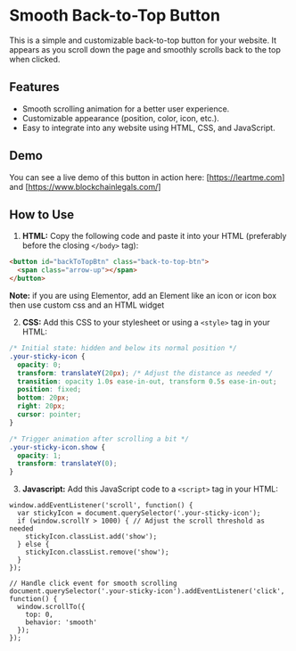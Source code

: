 # Smooth Back-to-Top Button

This is a simple and customizable back-to-top button for your website. It appears as you scroll down the page and smoothly scrolls back to the top when clicked.

## Features

- Smooth scrolling animation for a better user experience.
- Customizable appearance (position, color, icon, etc.).
- Easy to integrate into any website using HTML, CSS, and JavaScript.

## Demo

You can see a live demo of this button in action here: [https://leartme.com] and [https://www.blockchainlegals.com/]

## How to Use

1. **HTML:** Copy the following code and paste it into your HTML (preferably before the closing `</body>` tag):

```html
<button id="backToTopBtn" class="back-to-top-btn">
  <span class="arrow-up"></span> 
</button>
```
**Note:** if you are using Elementor, add an Element like an icon or icon box then use custom css and an HTML widget

2. **CSS:** Add this CSS to your stylesheet or using a `<style>` tag in your HTML:

```css
/* Initial state: hidden and below its normal position */
.your-sticky-icon {
  opacity: 0;
  transform: translateY(20px); /* Adjust the distance as needed */
  transition: opacity 1.0s ease-in-out, transform 0.5s ease-in-out; 
  position: fixed;
  bottom: 20px;
  right: 20px;
  cursor: pointer;
}

/* Trigger animation after scrolling a bit */
.your-sticky-icon.show {
  opacity: 1;
  transform: translateY(0);
}
```
3. **Javascript:** Add this JavaScript code to a `<script>` tag in your HTML:
```javascrip
window.addEventListener('scroll', function() {
  var stickyIcon = document.querySelector('.your-sticky-icon');
  if (window.scrollY > 1000) { // Adjust the scroll threshold as needed
    stickyIcon.classList.add('show');
  } else {
    stickyIcon.classList.remove('show');
  }
});

// Handle click event for smooth scrolling
document.querySelector('.your-sticky-icon').addEventListener('click', function() {
  window.scrollTo({
    top: 0,
    behavior: 'smooth' 
  });
});
```


